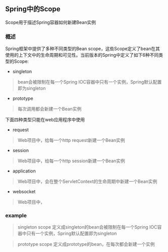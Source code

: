 ## Spring中的Scope
Scope用于描述Spring容器如何新建Bean实例

### 概述
Spring框架中提供了多种不同类型的Bean scope，这些Scope定义了bean在其使用的上下文中的生命周期和可见性。当前版本的Spring中定义了如下6种不同类型的Scope:
- singleton
> bean会被限制在每一个Spring IOC容器中只有一个实例，Spring默认配置即为singleton
- prototype
> 每次调用都会新建一个Bean实例

下面四种类型只能在web应用程序中使用

- request
> Web项目中，给每一个http request新建一个Bean实例
- session
> Web项目中，给每一个http session新建一个Bean实例
- application
> Web项目中，会在整个ServletContext的生命周期中新建一个Bean实例
- websocket
> Web项目中，

### example
> singleton scope
定义成singleton的bean会被限制在每一个Spring IOC容器中只有一个实例，Spring默认配置即为singleton

> prototype scope
定义成prototype的bean，在每次都会新建一个实例



